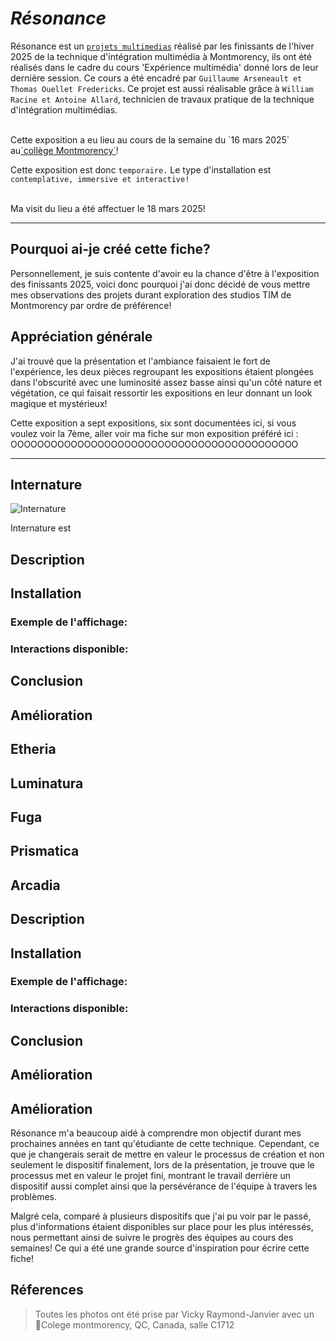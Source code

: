 # *Résonance*


Résonance est un <ins>`projets multimedias`</ins> réalisé par les finissants de l'hiver 2025 de la technique d'intégration multimédia à Montmorency, ils ont été réalisés dans le cadre du cours 'Expérience multimédia' donné lors de leur dernière session. Ce cours a été encadré par `Guillaume Arseneault et Thomas Ouellet Fredericks`. Ce projet est aussi réalisable grâce à `William Racine et Antoine Allard`, technicien de travaux pratique de la technique d'intégration multimédias.

<br>
Cette exposition a eu lieu au cours de la semaine du `16 mars 2025` au<ins>`collège Montmorency`</ins>! <br>

Cette exposition est donc `temporaire.` Le type d'installation est `contemplative, immersive et interactive!` <br><br>

Ma visit du lieu a été affectuer le 18 mars 2025!
<br>
***
 
## Pourquoi ai-je créé cette fiche?
Personnellement, je suis contente d'avoir eu la chance d'être à l'exposition des finissants 2025, voici donc pourquoi j'ai donc décidé de vous mettre mes observations des projets durant exploration des studios TIM de Montmorency par ordre de préférence!

## Appréciation générale
J'ai trouvé que la présentation et l'ambiance faisaient le fort de l'expérience, les deux pièces regroupant les expositions étaient plongées dans l'obscurité avec une luminosité assez basse ainsi qu'un côté nature et végétation, ce qui faisait ressortir les expositions en leur donnant un look magique et mystérieux!
 
Cette exposition a sept expositions, six sont documentées ici, si vous voulez voir la 7ème, aller voir ma fiche sur mon exposition préféré ici : OOOOOOOOOOOOOOOOOOOOOOOOOOOOOOOOOOOOOOOOOOO
***

## Internature
![Internature](medias/Internature.jpg)


Internature est
## Description
 
## Installation

### Exemple de l'affichage:
 
### Interactions disponible:
 
## Conclusion

## Amélioration








## Etheria

## Luminatura

## Fuga

## Prismatica

## Arcadia




## Description
 
## Installation

### Exemple de l'affichage:
 
### Interactions disponible:
 
## Conclusion

## Amélioration




 

 
## Amélioration
 Résonance m'a beaucoup aidé à comprendre mon objectif durant mes prochaines années en tant qu'étudiante de cette technique. Cependant, ce que je changerais serait de mettre en valeur le processus de création et non seulement le dispositif finalement, lors de la présentation, je trouve que le processus met en valeur le projet fini, montrant le travail derrière un dispositif aussi complet ainsi que la persévérance de l'équipe à travers les problèmes.
 
Malgré cela, comparé à plusieurs dispositifs que j'ai pu voir par le passé, plus d'informations étaient disponibles sur place pour les plus intéressés, nous permettant ainsi de suivre le progrès des équipes au cours des semaines! Ce qui a été une grande source d'inspiration pour écrire cette fiche!
 
## Réferences
> Toutes les photos ont été prise par Vicky Raymond-Janvier avec un  <BR>
> 📍Colege montmorency, QC, Canada, salle C1712
